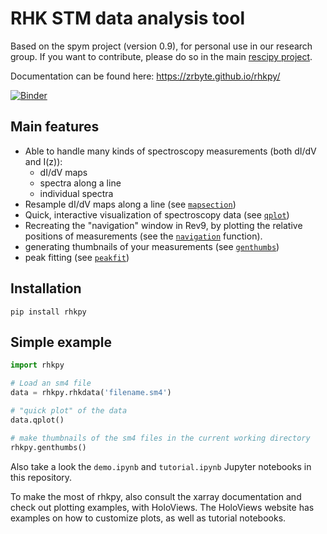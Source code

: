 # RHK STM data analysis tool

Based on the spym project (version 0.9), for personal use in our research group. If you want to contribute, please do so in the main [rescipy project](https://github.com/rescipy-project/spym).

Documentation can be found here: https://zrbyte.github.io/rhkpy/

[![Binder](https://mybinder.org/badge_logo.svg)](https://mybinder.org/v2/gh/zrbyte/rhkpy/HEAD)

## Main features
- Able to handle many kinds of spectroscopy measurements (both dI/dV and I(z)):
  - dI/dV maps
  - spectra along a line
  - individual spectra
- Resample dI/dV maps along a line (see [`mapsection`](https://zrbyte.github.io/rhkpy/rhkpy.html#rhkpy.rhkpy_process.mapsection))
- Quick, interactive visualization of spectroscopy data (see [`qplot`](https://zrbyte.github.io/rhkpy/rhkpy.html#rhkpy.rhkpy_loader.rhkdata.qplot))
- Recreating the "navigation" window in Rev9, by plotting the relative positions of measurements (see the [`navigation`](https://zrbyte.github.io/rhkpy/rhkpy.html#rhkpy.rhkpy_process.navigation) function).
- generating thumbnails of your measurements (see [`genthumbs`](https://zrbyte.github.io/rhkpy/rhkpy.html#rhkpy.rhkpy_process.genthumbs))
- peak fitting (see [`peakfit`](https://zrbyte.github.io/rhkpy/rhkpy.html#rhkpy.rhkpy_process.peakfit))

## Installation
`pip install rhkpy`

## Simple example
```python
import rhkpy

# Load an sm4 file
data = rhkpy.rhkdata('filename.sm4')

# "quick plot" of the data
data.qplot()

# make thumbnails of the sm4 files in the current working directory
rhkpy.genthumbs()
```

Also take a look the `demo.ipynb` and `tutorial.ipynb` Jupyter notebooks in this repository.

To make the most of rhkpy, also consult the xarray documentation and check out plotting examples, with HoloViews. The HoloViews website has examples on how to customize plots, as well as tutorial notebooks.
